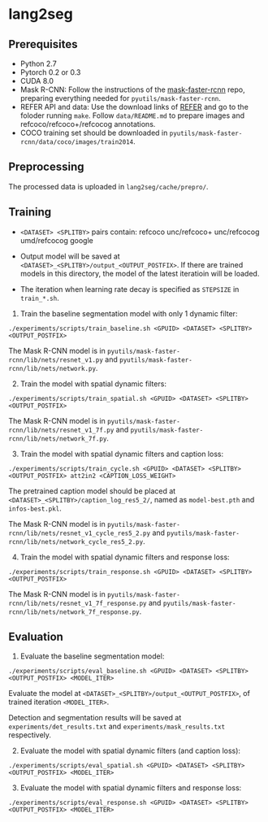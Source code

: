 # lang2seg

## Prerequisites
* Python 2.7
* Pytorch 0.2 or 0.3
* CUDA 8.0
* Mask R-CNN: Follow the instructions of the [mask-faster-rcnn](https://github.com/lichengunc/mask-faster-rcnn) repo, preparing everything needed for `pyutils/mask-faster-rcnn`.
* REFER API and data: Use the download links of [REFER](https://github.com/lichengunc/refer) and go to the foloder running `make`. Follow `data/README.md` to prepare images and refcoco/refcoco+/refcocog annotations.
* COCO training set should be downloaded in `pyutils/mask-faster-rcnn/data/coco/images/train2014`.

## Preprocessing
The processed data is uploaded in `lang2seg/cache/prepro/`.

## Training

* `<DATASET> <SPLITBY>` pairs contain: refcoco unc/refcoco+ unc/refcocog umd/refcocog google

* Output model will be saved at `<DATASET>_<SPLITBY>/output_<OUTPUT_POSTFIX>`. If there are trained models in this directory, the model of the latest iteratioin will be loaded.

* The iteration when learning rate decay is specified as `STEPSIZE` in `train_*.sh`.

1. Train the baseline segmentation model with only 1 dynamic filter:
```
./experiments/scripts/train_baseline.sh <GPUID> <DATASET> <SPLITBY> <OUTPUT_POSTFIX>
```
The Mask R-CNN model is in `pyutils/mask-faster-rcnn/lib/nets/resnet_v1.py` and `pyutils/mask-faster-rcnn/lib/nets/network.py`.

2. Train the model with spatial dynamic filters:
```
./experiments/scripts/train_spatial.sh <GPUID> <DATASET> <SPLITBY> <OUTPUT_POSTFIX>
```
The Mask R-CNN model is in `pyutils/mask-faster-rcnn/lib/nets/resnet_v1_7f.py` and `pyutils/mask-faster-rcnn/lib/nets/network_7f.py`.

3. Train the model with spatial dynamic filters and caption loss:
```
./experiments/scripts/train_cycle.sh <GPUID> <DATASET> <SPLITBY> <OUTPUT_POSTFIX> att2in2 <CAPTION_LOSS_WEIGHT>
```
The pretrained caption model should be placed at `<DATASET>_<SPLITBY>/caption_log_res5_2/`, named as `model-best.pth` and `infos-best.pkl`.

The Mask R-CNN model is in `pyutils/mask-faster-rcnn/lib/nets/resnet_v1_cycle_res5_2.py` and `pyutils/mask-faster-rcnn/lib/nets/network_cycle_res5_2.py`.

4. Train the model with spatial dynamic filters and response loss:
```
./experiments/scripts/train_response.sh <GPUID> <DATASET> <SPLITBY> <OUTPUT_POSTFIX>
```
The Mask R-CNN model is in `pyutils/mask-faster-rcnn/lib/nets/resnet_v1_7f_response.py` and `pyutils/mask-faster-rcnn/lib/nets/network_7f_response.py`.


## Evaluation
1. Evaluate the baseline segmentation model:
```
./experiments/scripts/eval_baseline.sh <GPUID> <DATASET> <SPLITBY> <OUTPUT_POSTFIX> <MODEL_ITER>
```
Evaluate the model at `<DATASET>_<SPLITBY>/output_<OUTPUT_POSTFIX>`, of trained iteration `<MODEL_ITER>`.

Detection and segmentation results will be saved at `experiments/det_results.txt` and `experiments/mask_results.txt` respectively.

2. Evaluate the model with spatial dynamic filters (and caption loss):
```
./experiments/scripts/eval_spatial.sh <GPUID> <DATASET> <SPLITBY> <OUTPUT_POSTFIX> <MODEL_ITER>
```

3. Evaluate the model with spatial dynamic filters and response loss:
```
./experiments/scripts/eval_response.sh <GPUID> <DATASET> <SPLITBY> <OUTPUT_POSTFIX> <MODEL_ITER>
```
